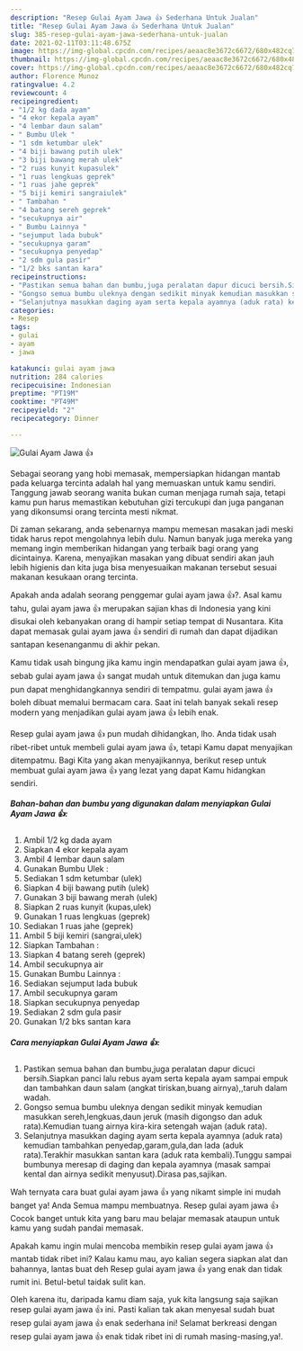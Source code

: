 ```yaml
---
description: "Resep Gulai Ayam Jawa 👍 Sederhana Untuk Jualan"
title: "Resep Gulai Ayam Jawa 👍 Sederhana Untuk Jualan"
slug: 385-resep-gulai-ayam-jawa-sederhana-untuk-jualan
date: 2021-02-11T03:11:48.675Z
image: https://img-global.cpcdn.com/recipes/aeaac8e3672c6672/680x482cq70/gulai-ayam-jawa-👍-foto-resep-utama.jpg
thumbnail: https://img-global.cpcdn.com/recipes/aeaac8e3672c6672/680x482cq70/gulai-ayam-jawa-👍-foto-resep-utama.jpg
cover: https://img-global.cpcdn.com/recipes/aeaac8e3672c6672/680x482cq70/gulai-ayam-jawa-👍-foto-resep-utama.jpg
author: Florence Munoz
ratingvalue: 4.2
reviewcount: 4
recipeingredient:
- "1/2 kg dada ayam"
- "4 ekor kepala ayam"
- "4 lembar daun salam"
- " Bumbu Ulek "
- "1 sdm ketumbar ulek"
- "4 biji bawang putih ulek"
- "3 biji bawang merah ulek"
- "2 ruas kunyit kupasulek"
- "1 ruas lengkuas geprek"
- "1 ruas jahe geprek"
- "5 biji kemiri sangraiulek"
- " Tambahan "
- "4 batang sereh geprek"
- "secukupnya air"
- " Bumbu Lainnya "
- "sejumput lada bubuk"
- "secukupnya garam"
- "secukupnya penyedap"
- "2 sdm gula pasir"
- "1/2 bks santan kara"
recipeinstructions:
- "Pastikan semua bahan dan bumbu,juga peralatan dapur dicuci bersih.Siapkan panci lalu rebus ayam serta kepala ayam sampai empuk dan tambahkan daun salam (angkat tiriskan,buang airnya),,taruh dalam wadah."
- "Gongso semua bumbu uleknya dengan sedikit minyak kemudian masukkan sereh,lengkuas,daun jeruk (masih digongso dan aduk rata).Kemudian tuang airnya kira-kira setengah wajan (aduk rata)."
- "Selanjutnya masukkan daging ayam serta kepala ayamnya (aduk rata) kemudian tambahkan penyedap,garam,gula,dan lada (aduk rata).Terakhir masukkan santan kara (aduk rata kembali).Tunggu sampai bumbunya meresap di daging dan kepala ayamnya (masak sampai kental dan airnya sedikit menyusut).Dirasa pas,sajikan."
categories:
- Resep
tags:
- gulai
- ayam
- jawa

katakunci: gulai ayam jawa 
nutrition: 284 calories
recipecuisine: Indonesian
preptime: "PT19M"
cooktime: "PT49M"
recipeyield: "2"
recipecategory: Dinner

---
```



![Gulai Ayam Jawa 👍](https://img-global.cpcdn.com/recipes/aeaac8e3672c6672/680x482cq70/gulai-ayam-jawa-👍-foto-resep-utama.jpg)

Sebagai seorang yang hobi memasak, mempersiapkan hidangan mantab pada keluarga tercinta adalah hal yang memuaskan untuk kamu sendiri. Tanggung jawab seorang  wanita bukan cuman menjaga rumah saja, tetapi kamu pun harus memastikan kebutuhan gizi tercukupi dan juga panganan yang dikonsumsi orang tercinta mesti nikmat.

Di zaman  sekarang, anda sebenarnya mampu memesan masakan jadi meski tidak harus repot mengolahnya lebih dulu. Namun banyak juga mereka yang memang ingin memberikan hidangan yang terbaik bagi orang yang dicintainya. Karena, menyajikan masakan yang dibuat sendiri akan jauh lebih higienis dan kita juga bisa menyesuaikan makanan tersebut sesuai makanan kesukaan orang tercinta. 



Apakah anda adalah seorang penggemar gulai ayam jawa 👍?. Asal kamu tahu, gulai ayam jawa 👍 merupakan sajian khas di Indonesia yang kini disukai oleh kebanyakan orang di hampir setiap tempat di Nusantara. Kita dapat memasak gulai ayam jawa 👍 sendiri di rumah dan dapat dijadikan santapan kesenanganmu di akhir pekan.

Kamu tidak usah bingung jika kamu ingin mendapatkan gulai ayam jawa 👍, sebab gulai ayam jawa 👍 sangat mudah untuk ditemukan dan juga kamu pun dapat menghidangkannya sendiri di tempatmu. gulai ayam jawa 👍 boleh dibuat memalui bermacam cara. Saat ini telah banyak sekali resep modern yang menjadikan gulai ayam jawa 👍 lebih enak.

Resep gulai ayam jawa 👍 pun mudah dihidangkan, lho. Anda tidak usah ribet-ribet untuk membeli gulai ayam jawa 👍, tetapi Kamu dapat menyajikan ditempatmu. Bagi Kita yang akan menyajikannya, berikut resep untuk membuat gulai ayam jawa 👍 yang lezat yang dapat Kamu hidangkan sendiri.

<!--inarticleads1-->

##### Bahan-bahan dan bumbu yang digunakan dalam menyiapkan Gulai Ayam Jawa 👍:

1. Ambil 1/2 kg dada ayam
1. Siapkan 4 ekor kepala ayam
1. Ambil 4 lembar daun salam
1. Gunakan  Bumbu Ulek :
1. Sediakan 1 sdm ketumbar (ulek)
1. Siapkan 4 biji bawang putih (ulek)
1. Gunakan 3 biji bawang merah (ulek)
1. Siapkan 2 ruas kunyit (kupas,ulek)
1. Gunakan 1 ruas lengkuas (geprek)
1. Sediakan 1 ruas jahe (geprek)
1. Ambil 5 biji kemiri (sangrai,ulek)
1. Siapkan  Tambahan :
1. Siapkan 4 batang sereh (geprek)
1. Ambil secukupnya air
1. Gunakan  Bumbu Lainnya :
1. Sediakan sejumput lada bubuk
1. Ambil secukupnya garam
1. Siapkan secukupnya penyedap
1. Sediakan 2 sdm gula pasir
1. Gunakan 1/2 bks santan kara




<!--inarticleads2-->

##### Cara menyiapkan Gulai Ayam Jawa 👍:

1. Pastikan semua bahan dan bumbu,juga peralatan dapur dicuci bersih.Siapkan panci lalu rebus ayam serta kepala ayam sampai empuk dan tambahkan daun salam (angkat tiriskan,buang airnya),,taruh dalam wadah.
1. Gongso semua bumbu uleknya dengan sedikit minyak kemudian masukkan sereh,lengkuas,daun jeruk (masih digongso dan aduk rata).Kemudian tuang airnya kira-kira setengah wajan (aduk rata).
1. Selanjutnya masukkan daging ayam serta kepala ayamnya (aduk rata) kemudian tambahkan penyedap,garam,gula,dan lada (aduk rata).Terakhir masukkan santan kara (aduk rata kembali).Tunggu sampai bumbunya meresap di daging dan kepala ayamnya (masak sampai kental dan airnya sedikit menyusut).Dirasa pas,sajikan.




Wah ternyata cara buat gulai ayam jawa 👍 yang nikamt simple ini mudah banget ya! Anda Semua mampu membuatnya. Resep gulai ayam jawa 👍 Cocok banget untuk kita yang baru mau belajar memasak ataupun untuk kamu yang sudah pandai memasak.

Apakah kamu ingin mulai mencoba membikin resep gulai ayam jawa 👍 mantab tidak ribet ini? Kalau kamu mau, ayo kalian segera siapkan alat dan bahannya, lantas buat deh Resep gulai ayam jawa 👍 yang enak dan tidak rumit ini. Betul-betul taidak sulit kan. 

Oleh karena itu, daripada kamu diam saja, yuk kita langsung saja sajikan resep gulai ayam jawa 👍 ini. Pasti kalian tak akan menyesal sudah buat resep gulai ayam jawa 👍 enak sederhana ini! Selamat berkreasi dengan resep gulai ayam jawa 👍 enak tidak ribet ini di rumah masing-masing,ya!.


